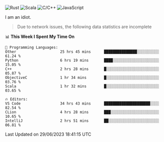 ![Rust](https://img.shields.io/badge/Rust-000000?style=flat-square&logo=rust&logoColor=white)
![Scala](https://img.shields.io/badge/Scala-DC322F?style=flat-square&logo=Scala)
![C/C++](https://img.shields.io/badge/C++-00599c?style=flat-square&logo=C%2B%2B)
![JavaScript](https://img.shields.io/badge/JavaScript-323330?style=flat-square&logo=javascript&logoColor=F7DF1E)

I am an idiot.

> Due to network issues, the following data statistics are incomplete

<!--START_SECTION:waka-->
📊 **This Week I Spent My Time On** 

```text
💬 Programming Languages: 
Other                    25 hrs 45 mins      ███████████████░░░░░░░░░░   61.24 % 
Python                   6 hrs 19 mins       ████░░░░░░░░░░░░░░░░░░░░░   15.05 % 
C++                      2 hrs 28 mins       █░░░░░░░░░░░░░░░░░░░░░░░░   05.87 % 
ObjectiveC               1 hr 34 mins        █░░░░░░░░░░░░░░░░░░░░░░░░   03.76 % 
Scala                    1 hr 32 mins        █░░░░░░░░░░░░░░░░░░░░░░░░   03.65 % 

🔥 Editors: 
VS Code                  34 hrs 43 mins      █████████████████████░░░░   82.54 % 
CLion                    4 hrs 28 mins       ███░░░░░░░░░░░░░░░░░░░░░░   10.65 % 
IntelliJ                 2 hrs 51 mins       ██░░░░░░░░░░░░░░░░░░░░░░░   06.81 % 
```


 Last Updated on 29/06/2023 18:41:15 UTC
<!--END_SECTION:waka-->
